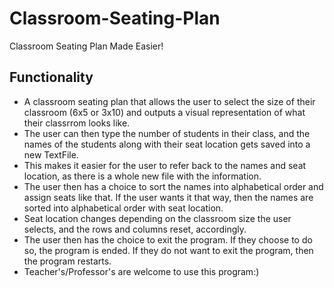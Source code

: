# Classroom-Seating-Plan
Classroom Seating Plan Made Easier!

## Functionality

- A classroom seating plan that allows the user to select the size of their classroom (6x5 or 3x10) and outputs a visual representation of what their classrrom looks like.
- The user can then type the number of students in their class, and the names of the students along with their seat location gets saved into a new TextFile.
- This makes it easier for the user to refer back to the names and seat location, as there is a whole new file with the information.
- The user then has a choice to sort the names into alphabetical order and assign seats like that. If the user wants it that way, then the names are sorted into alphabetical order with seat location.
- Seat location changes depending on the classroom size the user selects, and the rows and columns reset, accordingly.
- The user then has the choice to exit the program. If they choose to do so, the program is ended. If they do not want to exit the program, then the program restarts.
- Teacher's/Professor's are welcome to use this program:)
